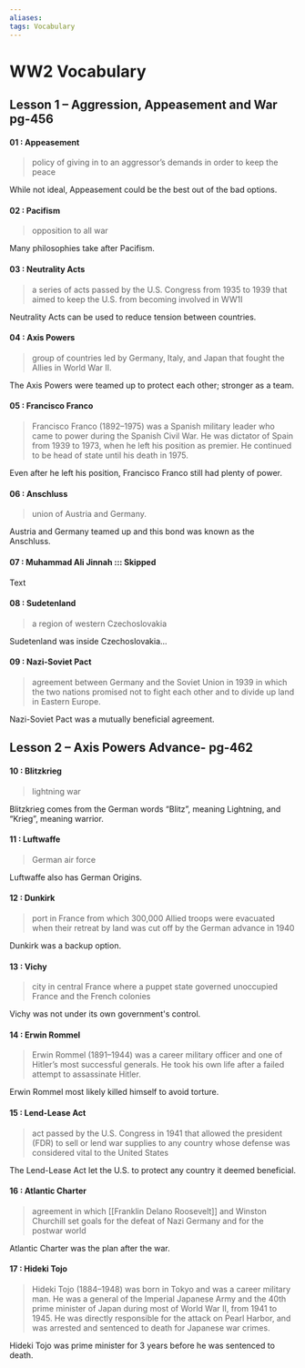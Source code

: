 ```yaml
---
aliases: 
tags: Vocabulary
---
```

# WW2 Vocabulary
## Lesson 1 – Aggression, Appeasement and War pg-456

#### 01		:	Appeasement
>policy of giving in to an aggressor’s demands in order to keep the peace

While not ideal, Appeasement could be the best out of the bad options.

#### 02	:	Pacifism
>opposition to all war

Many philosophies take after Pacifism.

#### 03	:	Neutrality Acts
>a series of acts passed by the U.S. Congress from 1935 to 1939 that aimed to keep the U.S. from becoming involved in WW1I

Neutrality Acts can be used to reduce tension between countries.

#### 04	:	Axis Powers
>group of countries led by Germany, Italy, and Japan that fought the Allies in World War II.

The Axis Powers were teamed up to protect each other; stronger as a team.

#### 05	:	Francisco Franco
>Francisco Franco (1892–1975) was a Spanish military leader who came to power during the Spanish Civil War. He was dictator of Spain from 1939 to 1973, when he left his position as premier. He continued to be head of state until his death in 1975.

Even after he left his position, Francisco Franco still had plenty of power.

#### 06	:	Anschluss
>union of Austria and Germany.

Austria and Germany teamed up and this bond was known as the Anschluss.

#### 07	:	Muhammad Ali Jinnah ::: Skipped
Text

#### 08	:	Sudetenland
>a region of western Czechoslovakia

Sudetenland was inside Czechoslovakia...

#### 09	:	Nazi-Soviet Pact
>agreement between Germany and the Soviet Union in 1939 in which the two nations promised not to fight each other and to divide up land in Eastern Europe.

Nazi-Soviet Pact was a mutually beneficial agreement.

## Lesson 2 – Axis Powers Advance- pg-462

#### 10	:	Blitzkrieg
>lightning war

Blitzkrieg comes from the German words “Blitz”, meaning Lightning, and “Krieg”, meaning warrior.

#### 11	:	Luftwaffe
>German air force

Luftwaffe also has German Origins.

#### 12	:	Dunkirk
>port in France from which 300,000 Allied troops were evacuated when their retreat by land was cut off by the German advance in 1940

Dunkirk was a backup option.

#### 13	:	Vichy
>city in central France where a puppet state governed unoccupied France and the French colonies

Vichy was not under its own government's control.

#### 14	:	Erwin Rommel
>Erwin Rommel (1891–1944) was a career military officer and one of Hitler’s most successful generals. He took his own life after a failed attempt to assassinate Hitler.

Erwin Rommel most likely killed himself to avoid torture.

#### 15	:	Lend-Lease Act
>act passed by the U.S. Congress in 1941 that allowed the president (FDR) to sell or lend war supplies to any country whose defense was considered vital to the United States

The Lend-Lease Act let the U.S. to protect any country it deemed beneficial.

#### 16	:	Atlantic Charter
>agreement in which [[Franklin Delano Roosevelt]] and Winston Churchill set goals for the defeat of Nazi Germany and for the postwar world

Atlantic Charter was the plan after the war.
>
#### 17	:	Hideki Tojo
>Hideki Tojo (1884–1948) was born in Tokyo and was a career military man. He was a general of the Imperial Japanese Army and the 40th prime minister of Japan during most of World War II, from 1941 to 1945. He was directly responsible for the attack on Pearl Harbor, and was arrested and sentenced to death for Japanese war crimes.
>
Hideki Tojo was prime minister for 3 years before he was sentenced to death.

>
>
